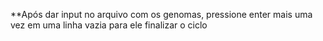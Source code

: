 **Após dar input no arquivo com os genomas, pressione enter mais uma vez em uma linha vazia para ele finalizar o ciclo
